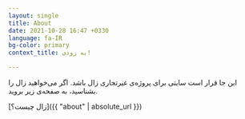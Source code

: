 ```yaml
---
layout: single
title: About
date: 2021-10-28 16:47 +0330
language: fa-IR
bg-color: primary
context_title: به زودی!

---
```

این جا قرار است سایتی برای پروژه‌ی غیرتجاری زال باشد. اگر می‌خواهید زال را بشناسید، به صفحه‌ی زیر بروید.

[زال چیست؟]({{ "about" | absolute_url }})